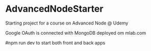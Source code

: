 # AdvancedNodeStarter
Starting project for a course on Advanced Node @ Udemy

Google OAuth is connected with MongoDB deployed om mlab.com

#npm run dev to start both front and back apps
